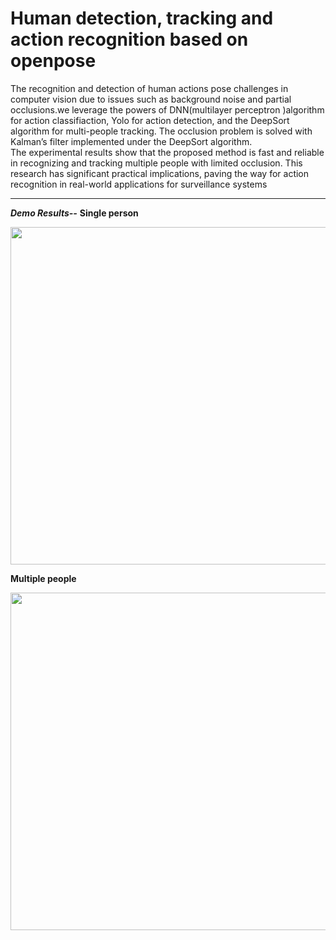 # Human detection, tracking and action recognition based on openpose
The recognition and detection of human actions pose challenges in computer vision due to issues such as background noise and partial occlusions.we leverage the powers of DNN(multilayer perceptron )algorithm for action classifiaction, Yolo for action detection, and the DeepSort algorithm for multi-people tracking. 
The occlusion problem is solved with Kalman’s filter implemented under the DeepSort algorithm.  
The experimental results show that the proposed method is fast and reliable in recognizing and tracking multiple people with limited occlusion. 
This research has significant practical implications, paving the way for action recognition in real-world applications for surveillance systems

------
***Demo Results--***
**Single person**
<p align="center">
    <img src="https://github.com/dvskabangira/Human-action-detection-tracking-and-recognition-based-on-openpose/blob/main/life.gif", width="540">


**Multiple people**
<p align="center">
    <img src="https://github.com/dvskabangira/Human-action-detection-tracking-and-recognition-based-on-openpose/blob/main/li.gif", width="540">
